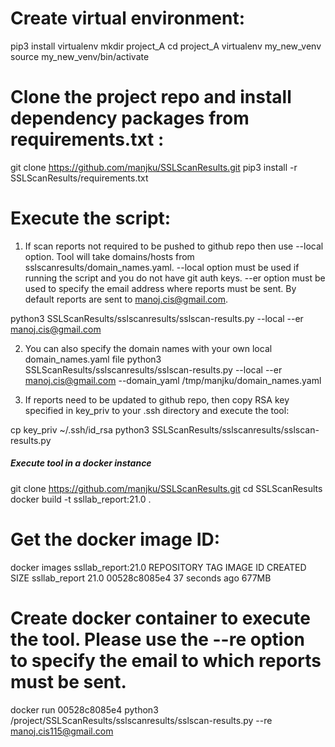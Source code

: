 # Create virtual environment:
pip3 install virtualenv
mkdir project_A
cd project_A
virtualenv my_new_venv
source my_new_venv/bin/activate

# Clone the project repo and install dependency packages from requirements.txt : 
git clone https://github.com/manjku/SSLScanResults.git
pip3 install -r SSLScanResults/requirements.txt

# Execute the script:
1. If scan reports not required to be pushed to github repo then use --local option. Tool will take domains/hosts from sslscanresults/domain_names.yaml.
   --local option must be used if running the script and you do not have git auth keys. 
   --er option must be used to specify the email address where reports must be sent. By default reports are sent to manoj.cis@gmail.com.

python3 SSLScanResults/sslscanresults/sslscan-results.py --local --er manoj.cis@gmail.com


2. You can also specify the domain names with your own local domain_names.yaml file
python3 SSLScanResults/sslscanresults/sslscan-results.py --local --er manoj.cis@gmail.com --domain_yaml /tmp/manjku/domain_names.yaml

3. If reports need to be updated to github repo, then copy RSA key specified in key_priv to your .ssh directory and execute the tool:

cp key_priv ~/.ssh/id_rsa
python3 SSLScanResults/sslscanresults/sslscan-results.py


#####  Execute tool in a docker instance #####
git clone https://github.com/manjku/SSLScanResults.git
cd SSLScanResults
docker build -t ssllab_report:21.0 . 

# Get the docker image ID:

docker images ssllab_report:21.0
REPOSITORY      TAG       IMAGE ID       CREATED          SIZE
ssllab_report   21.0      00528c8085e4   37 seconds ago   677MB

# Create docker container to execute the tool. Please use the --re option to specify the email to which reports must be sent. 
docker run 00528c8085e4 python3 /project/SSLScanResults/sslscanresults/sslscan-results.py --re manoj.cis115@gmail.com
